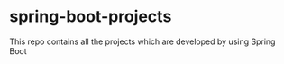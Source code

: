 # spring-boot-projects
This repo contains all the projects which are developed by using Spring Boot 
